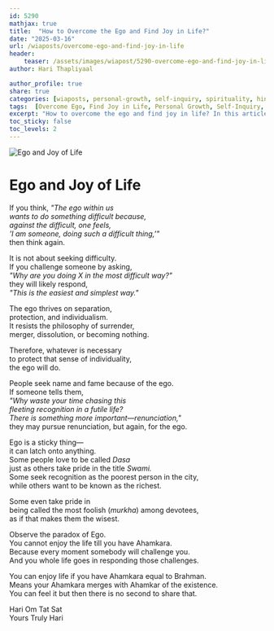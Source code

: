 ```yaml
---       
id: 5290
mathjax: true        
title:  "How to Overcome the Ego and Find Joy in Life?"        
date: "2025-03-16"        
url: /wiaposts/overcome-ego-and-find-joy-in-life
header:        
    teaser: /assets/images/wiapost/5290-overcome-ego-and-find-joy-in-life.jpg               
author: Hari Thapliyaal        

author_profile: true        
share: true
categories: [wiaposts, personal-growth, self-inquiry, spirituality, hinduism, motivation]
tags:  [Overcome Ego, Find Joy in Life, Personal Growth, Self-Inquiry, Spirituality, Hinduism, Motivation]
excerpt: "How to overcome the ego and find joy in life? In this article, I share my insights on how to find happiness and fulfillment by letting go of the ego."
toc_sticky: false
toc_levels: 2
---
```


![Ego and Joy of Life](/assets/images/wiapost/5290-overcome-ego-and-find-joy-in-life.jpg)

# Ego and Joy of Life

If you think, *"The ego within us    
wants to do something difficult because,    
against the difficult, one feels,    
'I am someone, doing such a difficult thing,'"*    
then think again.     
   
It is not about seeking difficulty.    
If you challenge someone by asking,    
*"Why are you doing X in the most difficult way?"*    
they will likely respond,    
*"This is the easiest and simplest way."*     
   
The ego thrives on separation,    
protection, and individualism.    
It resists the philosophy of surrender,    
merger, dissolution, or becoming nothing.     
   
Therefore, whatever is necessary    
to protect that sense of individuality,    
the ego will do.     
   
People seek name and fame because of the ego.    
If someone tells them,    
*"Why waste your time chasing this    
fleeting recognition in a futile life?    
There is something more important—renunciation,"*    
they may pursue renunciation, but again, for the ego.     
   
Ego is a sticky thing—   
it can latch onto anything.    
Some people love to be called *Dasa*    
just as others take pride in the title *Swami.*    
Some seek recognition as the poorest person in the city,    
while others want to be known as the richest.     
   
Some even take pride in    
being called the most foolish (*murkha*) among devotees,    
as if that makes them the wisest.     
   
Observe the paradox of Ego.      
You cannot enjoy the life till you have Ahamkara.   
Because every moment somebody will challenge you.   
And you whole life goes in responding those challenges.   

You can enjoy life if you have Ahamkara equal to Brahman.   
Means your Ahamkara merges with Ahamkar of the existence.   
You can feel it but then there is no second to share that.   


Hari Om Tat Sat  
Yours Truly Hari 